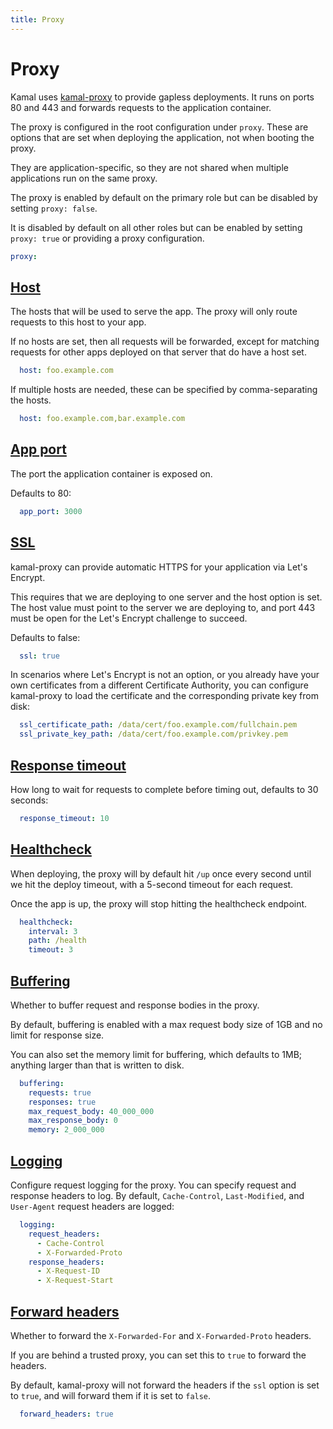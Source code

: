 ```yaml
---
title: Proxy
---
```


# Proxy

Kamal uses [kamal-proxy](https://github.com/basecamp/kamal-proxy) to provide gapless deployments. It runs on ports 80 and 443 and forwards requests to the application container.

The proxy is configured in the root configuration under `proxy`. These are options that are set when deploying the application, not when booting the proxy.

They are application-specific, so they are not shared when multiple applications run on the same proxy.

The proxy is enabled by default on the primary role but can be disabled by setting `proxy: false`.

It is disabled by default on all other roles but can be enabled by setting `proxy: true` or providing a proxy configuration.

```yaml
proxy:
```

## [Host](#host)

The hosts that will be used to serve the app. The proxy will only route requests to this host to your app.

If no hosts are set, then all requests will be forwarded, except for matching requests for other apps deployed on that server that do have a host set.

```yaml
  host: foo.example.com
```

If multiple hosts are needed, these can be specified by comma-separating the hosts.

```yaml
  host: foo.example.com,bar.example.com
```

## [App port](#app-port)

The port the application container is exposed on.

Defaults to 80:

```yaml
  app_port: 3000
```

## [SSL](#ssl)

kamal-proxy can provide automatic HTTPS for your application via Let's Encrypt.

This requires that we are deploying to one server and the host option is set. The host value must point to the server we are deploying to, and port 443 must be open for the Let's Encrypt challenge to succeed.

Defaults to false:

```yaml
  ssl: true
```

In scenarios where Let's Encrypt is not an option, or you already have your own certificates from a different Certificate Authority, you can configure kamal-proxy to load the certificate and the corresponding private key from disk:

```yaml
  ssl_certificate_path: /data/cert/foo.example.com/fullchain.pem
  ssl_private_key_path: /data/cert/foo.example.com/privkey.pem
```

## [Response timeout](#response-timeout)

How long to wait for requests to complete before timing out, defaults to 30 seconds:

```yaml
  response_timeout: 10
```

## [Healthcheck](#healthcheck)

When deploying, the proxy will by default hit `/up` once every second until we hit the deploy timeout, with a 5-second timeout for each request.

Once the app is up, the proxy will stop hitting the healthcheck endpoint.

```yaml
  healthcheck:
    interval: 3
    path: /health
    timeout: 3
```

## [Buffering](#buffering)

Whether to buffer request and response bodies in the proxy.

By default, buffering is enabled with a max request body size of 1GB and no limit for response size.

You can also set the memory limit for buffering, which defaults to 1MB; anything larger than that is written to disk.

```yaml
  buffering:
    requests: true
    responses: true
    max_request_body: 40_000_000
    max_response_body: 0
    memory: 2_000_000
```

## [Logging](#logging)

Configure request logging for the proxy. You can specify request and response headers to log. By default, `Cache-Control`, `Last-Modified`, and `User-Agent` request headers are logged:

```yaml
  logging:
    request_headers:
      - Cache-Control
      - X-Forwarded-Proto
    response_headers:
      - X-Request-ID
      - X-Request-Start
```

## [Forward headers](#forward-headers)

Whether to forward the `X-Forwarded-For` and `X-Forwarded-Proto` headers.

If you are behind a trusted proxy, you can set this to `true` to forward the headers.

By default, kamal-proxy will not forward the headers if the `ssl` option is set to `true`, and will forward them if it is set to `false`.

```yaml
  forward_headers: true
```
